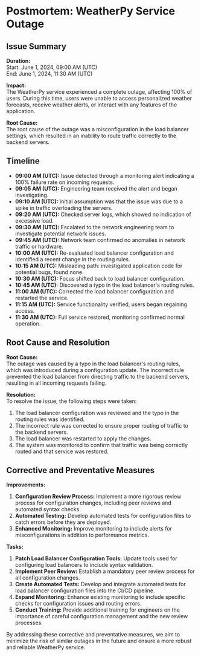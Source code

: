 # Postmortem: WeatherPy Service Outage

## Issue Summary
**Duration:**  
Start: June 1, 2024, 09:00 AM (UTC)  
End: June 1, 2024, 11:30 AM (UTC)

**Impact:**  
The WeatherPy service experienced a complete outage, affecting 100% of users. During this time, users were unable to access personalized weather forecasts, receive weather alerts, or interact with any features of the application.

**Root Cause:**  
The root cause of the outage was a misconfiguration in the load balancer settings, which resulted in an inability to route traffic correctly to the backend servers.

## Timeline
- **09:00 AM (UTC):** Issue detected through a monitoring alert indicating a 100% failure rate on incoming requests.
- **09:05 AM (UTC):** Engineering team received the alert and began investigating.
- **09:10 AM (UTC):** Initial assumption was that the issue was due to a spike in traffic overloading the servers.
- **09:20 AM (UTC):** Checked server logs, which showed no indication of excessive load.
- **09:30 AM (UTC):** Escalated to the network engineering team to investigate potential network issues.
- **09:45 AM (UTC):** Network team confirmed no anomalies in network traffic or hardware.
- **10:00 AM (UTC):** Re-evaluated load balancer configuration and identified a recent change in the routing rules.
- **10:15 AM (UTC):** Misleading path: investigated application code for potential bugs, found none.
- **10:30 AM (UTC):** Focus shifted back to load balancer configuration.
- **10:45 AM (UTC):** Discovered a typo in the load balancer's routing rules.
- **11:00 AM (UTC):** Corrected the load balancer configuration and restarted the service.
- **11:15 AM (UTC):** Service functionality verified, users began regaining access.
- **11:30 AM (UTC):** Full service restored, monitoring confirmed normal operation.

## Root Cause and Resolution
**Root Cause:**  
The outage was caused by a typo in the load balancer's routing rules, which was introduced during a configuration update. The incorrect rule prevented the load balancer from directing traffic to the backend servers, resulting in all incoming requests failing.

**Resolution:**  
To resolve the issue, the following steps were taken:
1. The load balancer configuration was reviewed and the typo in the routing rules was identified.
2. The incorrect rule was corrected to ensure proper routing of traffic to the backend servers.
3. The load balancer was restarted to apply the changes.
4. The system was monitored to confirm that traffic was being correctly routed and that service was restored.

## Corrective and Preventative Measures
**Improvements:**
1. **Configuration Review Process:** Implement a more rigorous review process for configuration changes, including peer reviews and automated syntax checks.
2. **Automated Testing:** Develop automated tests for configuration files to catch errors before they are deployed.
3. **Enhanced Monitoring:** Improve monitoring to include alerts for misconfigurations in addition to performance metrics.

**Tasks:**
1. **Patch Load Balancer Configuration Tools:** Update tools used for configuring load balancers to include syntax validation.
2. **Implement Peer Review:** Establish a mandatory peer review process for all configuration changes.
3. **Create Automated Tests:** Develop and integrate automated tests for load balancer configuration files into the CI/CD pipeline.
4. **Expand Monitoring:** Enhance existing monitoring to include specific checks for configuration issues and routing errors.
5. **Conduct Training:** Provide additional training for engineers on the importance of careful configuration management and the new review processes.

By addressing these corrective and preventative measures, we aim to minimize the risk of similar outages in the future and ensure a more robust and reliable WeatherPy service.

